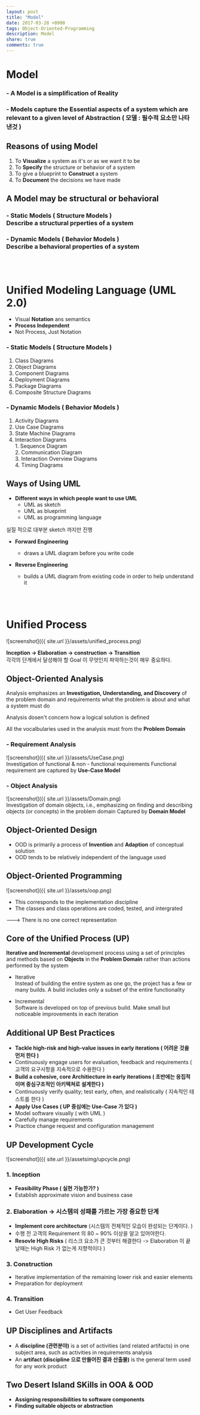 ```yaml
---
layout: post
title: "Model"
date: 2017-03-28 +0900
tags: Object-Oriented-Programming
description: Model
share: true
comments: true
---
```


Model
======
### - A Model is a simplification of Reality

### - Models capture the Essential aspects of a system which are relevant to a given level of Abstraction ( 모델 : 필수적 요소만 나타낸것 )

Reasons of using Model
------
1. To **Visualize** a system as it's or as we want it to be
2. To **Specify** the structure or behavior of a system
3. To give a blueprint to **Construct** a system
4. To **Document** the decisions we have made


A Model may be structural or behavioral
---------
### - Static Models ( Structure Models )<br>Describe a structural prperties of a system
### - Dynamic Models ( Behavior Models )<br>Describe a behavioral properties of a system
<br><br>


Unified Modeling Language (UML 2.0) 
=======
- Visual **Notation** ans semantics
- **Process Independent**
- Not Process, Just Notation

### - Static Models ( Structure Models )
1. Class Diagrams
2. Object Diagrams
3. Component Diagrams
4. Deployment Diagrams
5. Package Diagrams
6. Composite Structure Diagrams

### - Dynamic Models ( Behavior Models )
1. Activity Diagrams
2. Use Case Diagrams
3. State Machine Diagrams
4. Interaction Diagrams<br>1. Sequence Diagram<br>2. Communication Diagram<br>3. Interaction Overview Diagrams<br>4. Timing Diagrams


Ways of Using UML
----------
- **Different ways in which people want to use UML**
	- UML as sketch
	- UML as blueprint
	- UML as programming language

실질 적으로 대부분 sketch 까지만 진행

- **Forward Engineering**
	- draws a UML diagram before you write code

- **Reverse Engineering**
	- builds a UML diagram from existing code in order to help understand it

<br><br>

Unified Process
============

![screenshot]({{ site.url }}/assets/unified_process.png)

**Inception -> Elaboration -> construction -> Transition**<br>
각각의 단계에서 달성해야 할 Goal 이 무엇인지 파악하는것이 매우 중요하다.

Object-Oriented Analysis
----------
Analysis emphasizes an **Investigation, Understanding, and Discovery** of the problem domain and requirements what the problem is about and what a system must do<br>

Analysis dosen't concern how a logical solution is defined<br>

All the vocalbularies used in the analysis must from the **Problem Domain**

### - Requirement Analysis
![screenshot]({{ site.url }}/assets/UseCase.png)
<br>
Investigation of functional & non - functional requirements Functional requirement are captured by **Use-Case Model**

### - Object Analysis
![screenshot]({{ site.url }}/assets/Domain.png)
<br>
Investigation of domain objects, i.e., emphasizing on finding and describing objects (or concepts) in the problem domain Captured by **Domain Model**

Object-Oriented Design
------------
- OOD is primarily a process of **Invention** and **Adaption** of conceptual solution
- OOD tends to be relatively independent of the language used

Object-Oriented Programming
----------
![screenshot]({{ site.url }}/assets/oop.png)

- This corresponds to the implementation discipline
- The classes and class operations are coded, tested, and intergrated

---> There is no one correct representation


Core of the Unified Process (UP)
------------
**Iterative and Incremental** development process using a set of principles and methods based on **Objects** in the **Problem Domain** rather than actions performed by the system

- Iterative<br>Instead of building the entire system as one go, the project has a few or many builds. A build includes only a subset of the entire functionality

- Incremental<br>Software is developed on top of previous build. Make small but noticeable improvements in each iteration


Additional UP Best Practices
------------
- **Tackle high-risk and high-value issues in early iterations ( 어려운 것을 먼저 한다 )**
- Continuously engage users for evaluation, feedback and requirements ( 고객의 요구사항을 지속적으로 수용한다 )
- **Build a cohesive, core Architiecture in early iterations ( 초반에는 응집적이며 중심구조적인 아키텍쳐로 설계한다 )**
- Continuously verify quality; test early, often, and realistically ( 지속적인 테스트를 한다 )
- **Apply Use Cases ( UP 중심에는 Use-Case 가 있다 )**
- Model software visually ( with UML )
- Carefully manage requirements
- Practice change request and configuration management


UP Development Cycle
------------
![screenshot]({{ site.url }}/assetsimg/upcycle.png)

### 1. Inception
- **Feasibility Phase ( 실현 가능한가? )**
- Establish approximate vision and business case

### 2. Elaboration -> 시스템의 성패를 가르는 가장 중요한 단계
- **Implement core architecture** (시스템의 전체적인 모습이 완성되는 단계이다. )
- 수행 전 고객의 Requirement 의 80 ~ 90% 이상을 알고 있어야한다.
- **Resovle High Risks** ( 리스크 요소가 큰 것부터 해결한다 -> Elaboration 이 끝날때는 High Risk 가 없는게 지향적이다 )

### 3. Construction
- Iterative implementation of the remaining lower risk and easier elements
- Preparation for deployment

### 4. Transition
- Get User Feedback


UP Disciplines and Artifacts
-----------
- A **discipline (관련분야)** is a set of activities (and related artifacts) in one subject area, such as activities in requirements analysis
- An **artifact (discipline 으로 만들어진 결과 산출물)** is the general term used for any work product


Two Desert Island SKills in OOA & OOD
--------
- **Assigning responsibilities to software components**
- **Finding suitable objects or abstraction**